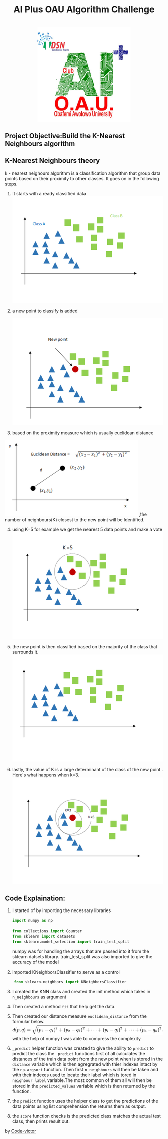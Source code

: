 <center><H1>AI Plus OAU Algorithm Challenge<H1></center>
<center><img src=".\img\ai.png" height="300px"></center>


## Project Objective:Build the K-Nearest Neighbours algorithm

## K-Nearest Neighbours theory

k - nearest neighours algorithm is a classification algorithm that group data points based on their proximity to other classes. It goes on in the following steps.

1. It starts with a ready classified data
    ![alt data-image](\img\class.png)
2. a new point to classify is added
    
    ![alt new-point](./img/new_point.png)
3. based on the proximity measure which is usually euclidean distance 
    
![alt euclidean](./img/euclidean.png) 
,the number of neighbours(K) closest to the new point will be Identified.

4. using K=5 for example we get the nearest 5 data points and make a vote 
    ![alt k=5](./img/k-5.png)

5. the new point is then classified based on the majority of the class that surrounds it.
    ![alt finished](./img/classifieed.png)

6. lastly, the value of K is a large determinant of the class of the new point . Here's what happens when k=3.
    ![alt k=3&5](./img/k-3-5.png)

## Code Explaination:
1. I started of by importing the necessary libraries
    ```python
    import numpy as np

    from collections import Counter
    from sklearn import datasets
    from sklearn.model_selection import train_test_split
    ```
    numpy was for handling the arrays that are passed into it from the sklearn datsets library. train_test_split was also imported to give the accuracy of the model

2. imported KNeighborsClassifier to serve as a control
```python
    from sklearn.neighbors import KNeighborsClassifier
```
3. I created the KNN class and created the init method which takes in `n_neighbours` as argument

4. Then created a method `fit` that help get the data.

5. Then created our distance measure `euclidean_distance` from the formular below.
    ![alt euclidean](./img/euclide.svg)
    with the help of numpy I was able to compress the complexity

6.  `_predict` helper function was created to give the ability to `predict` to predict the class
    the `_predict` functions first of all calculates the distances of the train data point from the new point
    when is stored in the `distance` variable which is then agregrated with thier indexes intact by the `np.argsort` function. Then first `n_neighbours` will then be taken and with their indexes used to locate their label which is tored in `neighbour_label` variable.The most common of them all will then be stored in the `predicted_values` variable which is then returned by the function.

7. the `predict` function uses the helper class to get the predictions of the data points using list comprehension the returns them as output.

8. the `score` function checks is the predicted class matches the actual test class, then prints result out.


by [Code-victor](https://github.com/Code-Victor)
